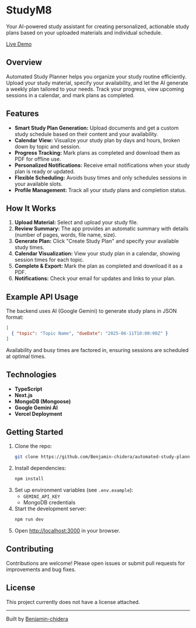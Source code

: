 # StudyM8

Your AI-powered study assistant for creating personalized, actionable study plans based on your uploaded materials and individual schedule.

[Live Demo](https://studym8.vercel.app/)

## Overview

Automated Study Planner helps you organize your study routine efficiently. Upload your study material, specify your availability, and let the AI generate a weekly plan tailored to your needs. Track your progress, view upcoming sessions in a calendar, and mark plans as completed.

## Features

- **Smart Study Plan Generation:** Upload documents and get a custom study schedule based on their content and your availability.
- **Calendar View:** Visualize your study plan by days and hours, broken down by topic and session.
- **Progress Tracking:** Mark plans as completed and download them as PDF for offline use.
- **Personalized Notifications:** Receive email notifications when your study plan is ready or updated.
- **Flexible Scheduling:** Avoids busy times and only schedules sessions in your available slots.
- **Profile Management:** Track all your study plans and completion status.

## How It Works

1. **Upload Material:** Select and upload your study file.
2. **Review Summary:** The app provides an automatic summary with details (number of pages, words, file name, size).
3. **Generate Plan:** Click "Create Study Plan" and specify your available study times.
4. **Calendar Visualization:** View your study plan in a calendar, showing session times for each topic.
5. **Complete & Export:** Mark the plan as completed and download it as a PDF.
6. **Notifications:** Check your email for updates and links to your plan.

## Example API Usage

The backend uses AI (Google Gemini) to generate study plans in JSON format:

```json
[
  { "topic": "Topic Name", "dueDate": "2025-06-11T10:00:00Z" }
]
```

Availability and busy times are factored in, ensuring sessions are scheduled at optimal times.

## Technologies

- **TypeScript**
- **Next.js**
- **MongoDB (Mongoose)**
- **Google Gemini AI**
- **Vercel Deployment**

## Getting Started

1. Clone the repo:
   ```bash
   git clone https://github.com/Benjamin-chidera/automated-study-planner.git
   ```
2. Install dependencies:
   ```bash
   npm install
   ```
3. Set up environment variables (see `.env.example`):
   - `GEMINI_API_KEY`
   - MongoDB credentials
4. Start the development server:
   ```bash
   npm run dev
   ```
5. Open [http://localhost:3000](http://localhost:3000) in your browser.

## Contributing

Contributions are welcome! Please open issues or submit pull requests for improvements and bug fixes.

## License

This project currently does not have a license attached.

---

Built by [Benjamin-chidera](https://github.com/Benjamin-chidera)
